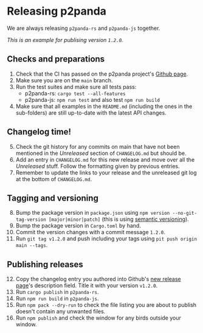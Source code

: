 # Releasing p2panda

We are always releasing `p2panda-rs` and `p2panda-js` together.

_This is an example for publising version `1.2.0`._

## Checks and preparations

1. Check that the CI has passed on the p2panda project's
  [Github page](https://github.com/p2panda/p2panda).
2. Make sure you are on the `main` branch.
3. Run the test suites and make sure all tests pass:
    - p2panda-rs: `cargo test --all-features`
    - p2panda-js: `npm run test` and also test `npm run build`
4. Make sure that all examples in the `README.md` (including the ones in the
   sub-folders) are still up-to-date with the latest API changes.

## Changelog time!

5. Check the git history for any commits on main that have not been mentioned
   in the _Unreleased_ section of `CHANGELOG.md` but should be.
6. Add an entry in `CHANGELOG.md` for this new release and move over all the
   _Unreleased_ stuff. Follow the formatting given by previous entries.
7. Remember to update the links to your release and the unreleased git log at
   the bottom of `CHANGELOG.md`.

## Tagging and versioning

8. Bump the package version in `package.json` using `npm version
   --no-git-tag-version [major|minor|patch]` (this is using [semantic
   versioning](https://semver.org/)).
9. Bump the package version in `Cargo.toml` by hand.
10. Commit the version changes with a commit message `1.2.0`.
11. Run `git tag v1.2.0` and push including your tags using `pit push origin
    main --tags`.

## Publishing releases

12. Copy the changelog entry you authored into Github's [new release
    page](https://github.com/p2panda/p2panda/releases/new)'s description field.
    Title it with your version `v1.2.0`.
13. Run `cargo publish` in `p2panda-rs`.
14. Run `npm run build` in `p2panda-js`.
15. Run `npm pack --dry-run` to check the file listing you are about to publish
    doesn't contain any unwanted files.
16. Run `npm publish` and check the window for any birds outside your window.
